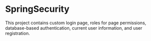 # SpringSecurity
This project contains custom login page, roles for page permissions, database-based authentication, 
current user information, and user registration. 
